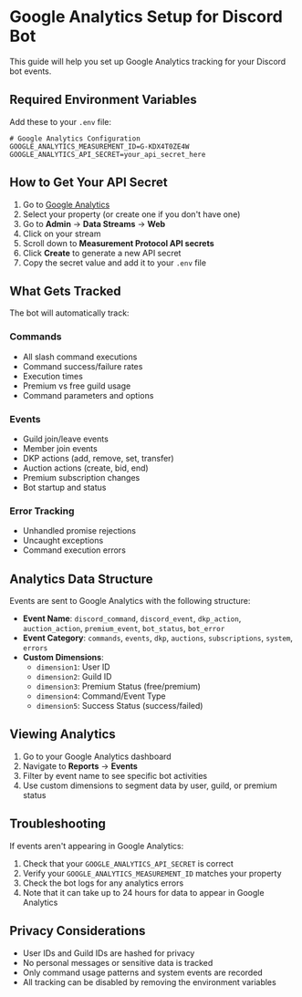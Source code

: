 # Google Analytics Setup for Discord Bot

This guide will help you set up Google Analytics tracking for your Discord bot events.

## Required Environment Variables

Add these to your `.env` file:

```env
# Google Analytics Configuration
GOOGLE_ANALYTICS_MEASUREMENT_ID=G-KDX4T0ZE4W
GOOGLE_ANALYTICS_API_SECRET=your_api_secret_here
```

## How to Get Your API Secret

1. Go to [Google Analytics](https://analytics.google.com/)
2. Select your property (or create one if you don't have one)
3. Go to **Admin** → **Data Streams** → **Web**
4. Click on your stream
5. Scroll down to **Measurement Protocol API secrets**
6. Click **Create** to generate a new API secret
7. Copy the secret value and add it to your `.env` file

## What Gets Tracked

The bot will automatically track:

### Commands
- All slash command executions
- Command success/failure rates
- Execution times
- Premium vs free guild usage
- Command parameters and options

### Events
- Guild join/leave events
- Member join events
- DKP actions (add, remove, set, transfer)
- Auction actions (create, bid, end)
- Premium subscription changes
- Bot startup and status

### Error Tracking
- Unhandled promise rejections
- Uncaught exceptions
- Command execution errors

## Analytics Data Structure

Events are sent to Google Analytics with the following structure:

- **Event Name**: `discord_command`, `discord_event`, `dkp_action`, `auction_action`, `premium_event`, `bot_status`, `bot_error`
- **Event Category**: `commands`, `events`, `dkp`, `auctions`, `subscriptions`, `system`, `errors`
- **Custom Dimensions**:
  - `dimension1`: User ID
  - `dimension2`: Guild ID
  - `dimension3`: Premium Status (free/premium)
  - `dimension4`: Command/Event Type
  - `dimension5`: Success Status (success/failed)

## Viewing Analytics

1. Go to your Google Analytics dashboard
2. Navigate to **Reports** → **Events**
3. Filter by event name to see specific bot activities
4. Use custom dimensions to segment data by user, guild, or premium status

## Troubleshooting

If events aren't appearing in Google Analytics:

1. Check that your `GOOGLE_ANALYTICS_API_SECRET` is correct
2. Verify your `GOOGLE_ANALYTICS_MEASUREMENT_ID` matches your property
3. Check the bot logs for any analytics errors
4. Note that it can take up to 24 hours for data to appear in Google Analytics

## Privacy Considerations

- User IDs and Guild IDs are hashed for privacy
- No personal messages or sensitive data is tracked
- Only command usage patterns and system events are recorded
- All tracking can be disabled by removing the environment variables
